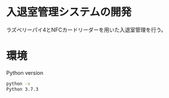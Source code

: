# 入退室管理システムの開発
ラズベリーパイ4とNFCカードリーダーを用いた入退室管理を行う。
# 環境
Python version
```bash
python -v
Python 3.7.3
```
